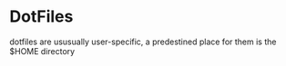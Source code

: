 # DotFiles

dotfiles are ususually user-specific, a predestined place for them is the $HOME directory
